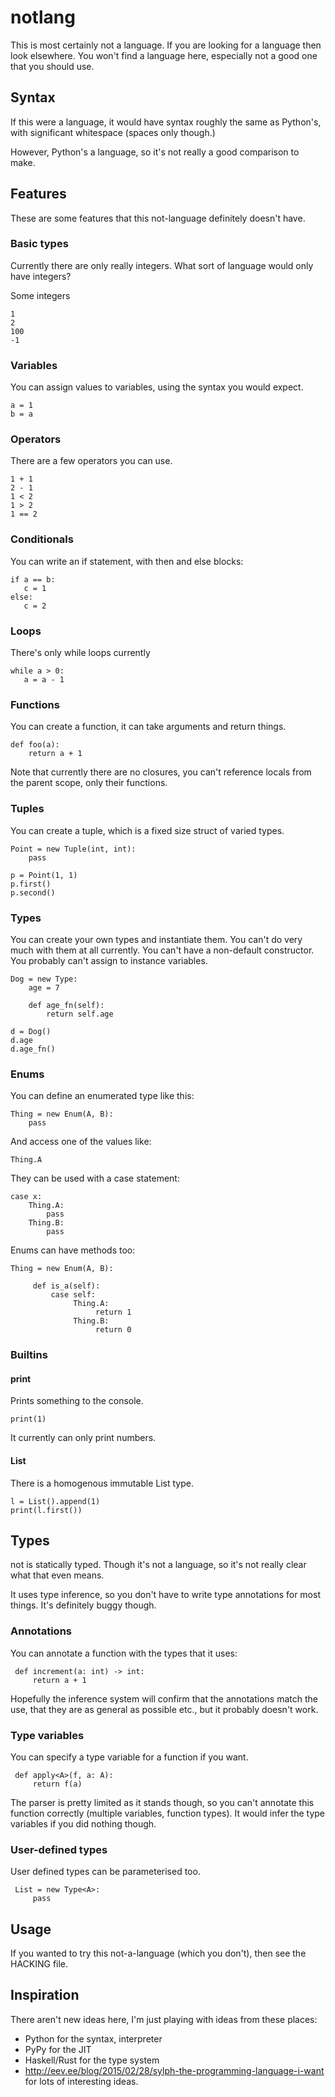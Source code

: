 # notlang

This is most certainly not a language. If you are looking for a language
then look elsewhere. You won't find a language here, especially not a good
one that you should use.

## Syntax

If this were a language, it would have syntax roughly the same as Python's,
with significant whitespace (spaces only though.)

However, Python's a language, so it's not really a good comparison to make.

## Features

These are some features that this not-language definitely doesn't have.

### Basic types

Currently there are only really integers. What sort of language would only
have integers?

Some integers

    1
    2
    100
    -1

### Variables

You can assign values to variables, using the syntax you would expect.

    a = 1
    b = a

### Operators

There are a few operators you can use.

    1 + 1
    2 - 1
    1 < 2
    1 > 2
    1 == 2

### Conditionals

You can write an if statement, with then and else blocks:

    if a == b:
       c = 1
    else:
       c = 2

### Loops

There's only while loops currently

    while a > 0:
       a = a - 1

### Functions

You can create a function, it can take arguments and return things.

    def foo(a):
        return a + 1

Note that currently there are no closures, you can't reference locals
from the parent scope, only their functions.

### Tuples

You can create a tuple, which is a fixed size struct of varied types.

    Point = new Tuple(int, int):
        pass

    p = Point(1, 1)
    p.first()
    p.second()


### Types

You can create your own types and instantiate them. You can't do
very much with them at all currently. You can't have a non-default
constructor. You probably can't assign to instance variables.


    Dog = new Type:
        age = 7

        def age_fn(self):
            return self.age

    d = Dog()
    d.age
    d.age_fn()

### Enums

You can define an enumerated type like this:

    Thing = new Enum(A, B):
        pass


And access one of the values like:

    Thing.A

They can be used with a case statement:

    case x:
        Thing.A:
            pass
        Thing.B:
            pass

Enums can have methods too:

    Thing = new Enum(A, B):

         def is_a(self):
             case self:
                  Thing.A:
                       return 1
                  Thing.B:
                       return 0

### Builtins

#### print

Prints something to the console.

    print(1)

It currently can only print numbers.

#### List

There is a homogenous immutable List type.

    l = List().append(1)
    print(l.first())

## Types

not is statically typed. Though it's not a language, so it's not really
clear what that even means.

It uses type inference, so you don't have to write type annotations for
most things. It's definitely buggy though.

### Annotations

You can annotate a function with the types that it uses:

     def increment(a: int) -> int:
         return a + 1

Hopefully the inference system will confirm that the annotations match
the use, that they are as general as possible etc., but it probably
doesn't work.

### Type variables

You can specify a type variable for a function if you want.

     def apply<A>(f, a: A):
         return f(a)

The parser is pretty limited as it stands though, so you can't annotate
this function correctly (multiple variables, function types). It would
infer the type variables if you did nothing though.

### User-defined types

User defined types can be parameterised too.

     List = new Type<A>:
         pass

## Usage

If you wanted to try this not-a-language (which you don't), then
see the HACKING file.

## Inspiration

There aren't new ideas here, I'm just playing with ideas from these
places:

   - Python for the syntax, interpreter
   - PyPy for the JIT
   - Haskell/Rust for the type system
   - http://eev.ee/blog/2015/02/28/sylph-the-programming-language-i-want for lots of interesting ideas.
